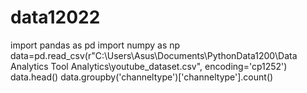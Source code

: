 # data12022
import pandas as pd
import numpy as np
data=pd.read_csv(r"C:\Users\Asus\Documents\PythonData1200\Data Analytics Tool Analytics\youtube_dataset.csv", encoding='cp1252')
data.head()
data.groupby('channeltype')['channeltype'].count()
